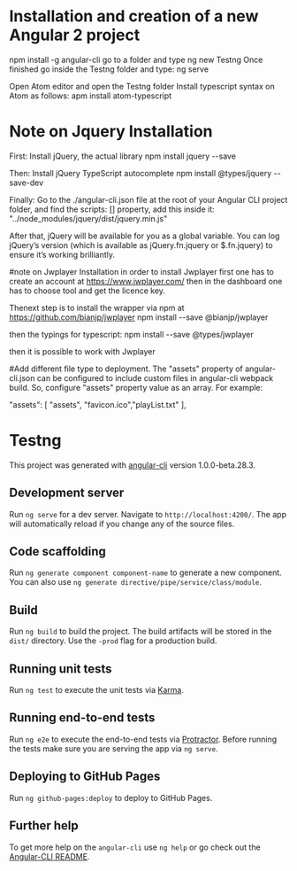 ﻿
# Installation and creation of a new Angular 2 project
npm install -g angular-cli
go to a folder and type
ng new Testng
Once finished go inside the Testng folder and type:
ng serve

Open Atom editor and open the Testng folder
Install typescript syntax on Atom as follows:
apm install atom-typescript

# Note on Jquery Installation
First: Install jQuery, the actual library
npm install jquery --save

Then: Install jQuery TypeScript autocomplete
npm install @types/jquery --save-dev

Finally: Go to the ./angular-cli.json file at the root of your Angular CLI project folder, and find the scripts: [] property, add this inside it:
"../node_modules/jquery/dist/jquery.min.js"

After that, jQuery will be available for you as a global variable. You can log jQuery’s version (which is available as jQuery.fn.jquery   or $.fn.jquery) to ensure it’s working brilliantly.


#note on Jwplayer Installation
in order to install Jwplayer first one has to create an account at https://www.jwplayer.com/
then in the dashboard one has to choose tool and get the licence key.

Thenext step is to install the wrapper via npm at https://github.com/bianjp/jwplayer
npm install --save @bianjp/jwplayer

then the typings for typescript:
npm install --save @types/jwplayer

then it is possible to work with Jwplayer

#Add different file type to deployment.
The "assets" property of angular-cli.json can be configured to include custom files in angular-cli webpack build. So, configure "assets" property value as an array. For example:

"assets": [
  "assets",
  "favicon.ico","playList.txt"
],


# Testng
This project was generated with [angular-cli](https://github.com/angular/angular-cli) version 1.0.0-beta.28.3.

## Development server
Run `ng serve` for a dev server. Navigate to `http://localhost:4200/`. The app will automatically reload if you change any of the source files.

## Code scaffolding

Run `ng generate component component-name` to generate a new component. You can also use `ng generate directive/pipe/service/class/module`.

## Build

Run `ng build` to build the project. The build artifacts will be stored in the `dist/` directory. Use the `-prod` flag for a production build.

## Running unit tests

Run `ng test` to execute the unit tests via [Karma](https://karma-runner.github.io).

## Running end-to-end tests

Run `ng e2e` to execute the end-to-end tests via [Protractor](http://www.protractortest.org/).
Before running the tests make sure you are serving the app via `ng serve`.

## Deploying to GitHub Pages

Run `ng github-pages:deploy` to deploy to GitHub Pages.

## Further help
To get more help on the `angular-cli` use `ng help` or go check out the [Angular-CLI README](https://github.com/angular/angular-cli/blob/master/README.md).
